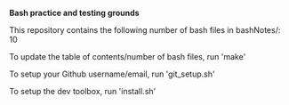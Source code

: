 **Bash practice and testing grounds**

This repository contains the following number of bash files in bashNotes/:
10

To update the table of contents/number of bash files, run 'make'

To setup your Github username/email, run 'git_setup.sh'

To setup the dev toolbox, run 'install.sh'
